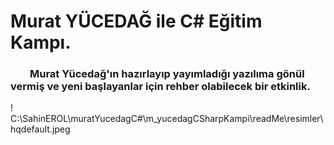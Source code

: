 # Murat YÜCEDAĞ ile C# Eğitim Kampı.
### &nbsp; &nbsp;&nbsp;&nbsp;&nbsp;&nbsp;   Murat Yücedağ'ın hazırlayıp yayımladığı yazılıma gönül vermiş ve yeni başlayanlar için rehber olabilecek bir etkinlik.
! C:\SahinEROL\muratYucedagC#\m_yucedagCSharpKampi\readMe\resimler\hqdefault.jpeg